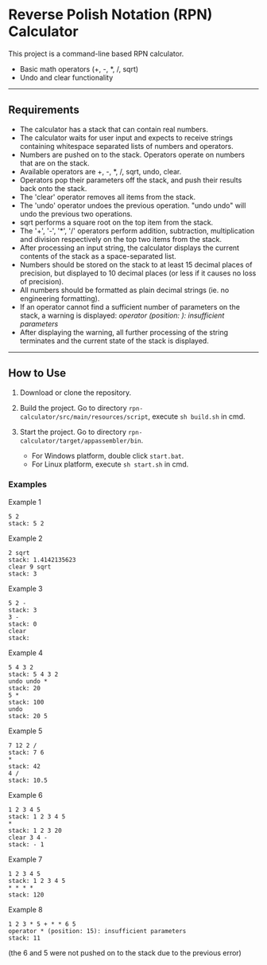 # Reverse Polish Notation (RPN) Calculator

This project is a command-line based RPN calculator.

- Basic math operators (+, -, *, /, sqrt)
- Undo and clear functionality

---

## Requirements

- The calculator has a stack that can contain real numbers.
- The calculator waits for user input and expects to receive strings containing whitespace separated lists of numbers and operators.
- Numbers are pushed on to the stack. Operators operate on numbers that are on the stack.
- Available operators are +, -, *, /, sqrt, undo, clear.
- Operators pop their parameters off the stack, and push their results back onto the stack.
- The 'clear' operator removes all items from the stack.
- The 'undo' operator undoes the previous operation. "undo undo" will undo the previous two operations.
- sqrt performs a square root on the top item from the stack.
- The '+', '-', '*', '/' operators perform addition, subtraction, multiplication and division respectively on the top two items from the stack.
- After processing an input string, the calculator displays the current contents of the stack as a space-separated list.
- Numbers should be stored on the stack to at least 15 decimal places of precision, but displayed to 10 decimal places (or less if it causes no loss of precision).
- All numbers should be formatted as plain decimal strings (ie. no engineering formatting).
- If an operator cannot find a sufficient number of parameters on the stack, a warning is displayed: *operator <operator> (position: <pos>): insufficient parameters*
- After displaying the warning, all further processing of the string terminates and the current state of the stack is displayed.

---

## How to Use

1. Download or clone the repository. 
2. Build the project. Go to directory `rpn-calculator/src/main/resources/script`, execute `sh build.sh` in cmd. 
3. Start the project. Go to directory `rpn-calculator/target/appassembler/bin`. 

    - For Windows platform, double click `start.bat`.
    - For Linux platform, execute `sh start.sh` in cmd. 

### Examples

Example 1

```
5 2
stack: 5 2
```

Example 2

```
2 sqrt
stack: 1.4142135623
clear 9 sqrt
stack: 3
```

Example 3

```
5 2 -
stack: 3
3 -
stack: 0
clear
stack:
```

Example 4

```
5 4 3 2
stack: 5 4 3 2
undo undo *
stack: 20
5 *
stack: 100
undo
stack: 20 5
```

Example 5

```
7 12 2 /
stack: 7 6
*
stack: 42
4 /
stack: 10.5
```

Example 6

```
1 2 3 4 5
stack: 1 2 3 4 5
*
stack: 1 2 3 20
clear 3 4 -
stack: - 1
```

Example 7

```
1 2 3 4 5
stack: 1 2 3 4 5
* * * *
stack: 120
```

Example 8

```
1 2 3 * 5 + * * 6 5
operator * (position: 15): insufficient parameters
stack: 11
```
(the 6 and 5 were not pushed on to the stack
due to the previous error)

